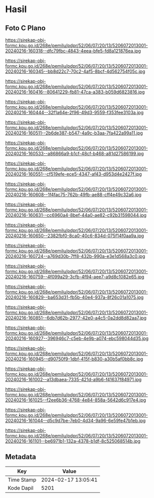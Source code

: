 # Hasil

## Foto C Plano

https://sirekap-obj-formc.kpu.go.id/268e/pemilu/pdpr/52/06/07/20/13/5206072013001-20240216-160318--dfc79fbc-4843-4eea-bfe5-fd8a121876ea.jpg

https://sirekap-obj-formc.kpu.go.id/268e/pemilu/pdpr/52/06/07/20/13/5206072013001-20240216-160345--bb8d22c7-70c2-4af5-8bcf-4d562754f05c.jpg

https://sirekap-obj-formc.kpu.go.id/268e/pemilu/pdpr/52/06/07/20/13/5206072013001-20240216-160416--80641229-fb81-47ca-a383-b059d6823816.jpg

https://sirekap-obj-formc.kpu.go.id/268e/pemilu/pdpr/52/06/07/20/13/5206072013001-20240216-160444--32f1a64e-2f96-49d3-9559-f353fee3103a.jpg

https://sirekap-obj-formc.kpu.go.id/268e/pemilu/pdpr/52/06/07/20/13/5206072013001-20240216-160511--2b6de387-b547-4a9c-b3aa-7fa422a99a11.jpg

https://sirekap-obj-formc.kpu.go.id/268e/pemilu/pdpr/52/06/07/20/13/5206072013001-20240216-160533--a86866a9-b1cf-48cf-b468-a81d27586199.jpg

https://sirekap-obj-formc.kpu.go.id/268e/pemilu/pdpr/52/06/07/20/13/5206072013001-20240216-160551--cf519efe-ece5-4347-af43-d953d4e2427f.jpg

https://sirekap-obj-formc.kpu.go.id/268e/pemilu/pdpr/52/06/07/20/13/5206072013001-20240216-160608--1f4fac75-762b-49fb-ae88-cff4e49c32a6.jpg

https://sirekap-obj-formc.kpu.go.id/268e/pemilu/pdpr/52/06/07/20/13/5206072013001-20240216-160631--cc6960a4-8bef-44a0-ae82-c92b31598044.jpg

https://sirekap-obj-formc.kpu.go.id/268e/pemilu/pdpr/52/06/07/20/13/5206072013001-20240216-160650--2382fbf0-8ca0-40c6-834d-075f14f0aa9a.jpg

https://sirekap-obj-formc.kpu.go.id/268e/pemilu/pdpr/52/06/07/20/13/5206072013001-20240216-160724--a769d30b-7ff8-432b-990a-e3e1d568a3c0.jpg

https://sirekap-obj-formc.kpu.go.id/268e/pemilu/pdpr/52/06/07/20/13/5206072013001-20240216-160759--4f099a29-3cfb-4f94-aee7-a9d8c1082e65.jpg

https://sirekap-obj-formc.kpu.go.id/268e/pemilu/pdpr/52/06/07/20/13/5206072013001-20240216-160829--ba653d31-fb5b-40e4-937a-8f26c01a1075.jpg

https://sirekap-obj-formc.kpu.go.id/268e/pemilu/pdpr/52/06/07/20/13/5206072013001-20240216-160851--6db7d62b-2977-42e0-a4c5-0a2dd8d82aa7.jpg

https://sirekap-obj-formc.kpu.go.id/268e/pemilu/pdpr/52/06/07/20/13/5206072013001-20240216-160927--396946c7-c5eb-4e9b-a074-ebc598044d35.jpg

https://sirekap-obj-formc.kpu.go.id/268e/pemilu/pdpr/52/06/07/20/13/5206072013001-20240216-160945--d90750f9-1dbf-415f-b830-a30b5af0bb8c.jpg

https://sirekap-obj-formc.kpu.go.id/268e/pemilu/pdpr/52/06/07/20/13/5206072013001-20240216-161002--a13dbaea-7335-421d-a9b6-f41637f84971.jpg

https://sirekap-obj-formc.kpu.go.id/268e/pemilu/pdpr/52/06/07/20/13/5206072013001-20240216-161025--f2ee6b36-4768-4e84-858a-5642d6c917e4.jpg

https://sirekap-obj-formc.kpu.go.id/268e/pemilu/pdpr/52/06/07/20/13/5206072013001-20240216-161044--d5c9d7be-7eb0-4d34-9a96-6e59fe47b1eb.jpg

https://sirekap-obj-formc.kpu.go.id/268e/pemilu/pdpr/52/06/07/20/13/5206072013001-20240216-161101--be6971b1-132a-4378-b1df-8c525068514b.jpg


## Metadata

| Key        | Value               |
| ---------- | ------------------- |
| Time Stamp | 2024-02-17 13:05:41 |
| Kode Dapil | 5201                |



